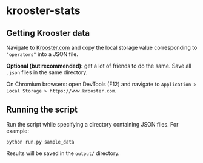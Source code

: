 # krooster-stats

## Getting Krooster data

Navigate to [Krooster.com](https://www.krooster.com/) and copy the local storage value corresponding to `"operators"` into a JSON file.

**Optional (but recommended):** get a lot of friends to do the same. Save all `.json` files in the same directory.

On Chromium browsers: open DevTools (F12) and navigate to `Application > Local Storage > https://www.krooster.com`.

## Running the script

Run the script while specifying a directory containing JSON files. For example:

```
python run.py sample_data
```

Results will be saved in the `output/` directory.
